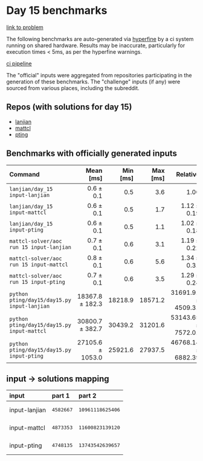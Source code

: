 # Day 15 benchmarks

[link to problem](http://adventofcode.com/2022/day/15)

The following benchmarks are auto-generated via [hyperfine](https://github.com/sharkdp/hyperfine) by a ci system running on shared hardware. Results may be inaccurate, particularly for execution times < 5ms, as per the hyperfine warnings.

[ci pipeline](http://ci.papercode.net:8080/teams/aoc2022/pipelines/aoc-compare-2022)

The "official" inputs were aggregated from repositories participating in the generation of these benchmarks. The "challenge" inputs (if any) were sourced from various places, including the subreddit.

## Repos (with solutions for day 15)


- [lanjian](https://github.com/LanJian/aoc-2022)
- [mattcl](https://github.com/mattcl/aoc2022)
- [pting](https://github.com/pting/aoc2022)

## Benchmarks with officially generated inputs
| Command | Mean [ms] | Min [ms] | Max [ms] | Relative |
|:---|---:|---:|---:|---:|
| `lanjian/day_15 input-lanjian` | 0.6 ± 0.1 | 0.5 | 3.6 | 1.00 |
| `lanjian/day_15 input-mattcl` | 0.6 ± 0.1 | 0.5 | 1.7 | 1.12 ± 0.19 |
| `lanjian/day_15 input-pting` | 0.6 ± 0.1 | 0.5 | 1.1 | 1.02 ± 0.18 |
| `mattcl-solver/aoc run 15 input-lanjian` | 0.7 ± 0.1 | 0.6 | 3.1 | 1.19 ± 0.22 |
| `mattcl-solver/aoc run 15 input-mattcl` | 0.8 ± 0.1 | 0.6 | 5.6 | 1.34 ± 0.31 |
| `mattcl-solver/aoc run 15 input-pting` | 0.7 ± 0.1 | 0.6 | 3.5 | 1.29 ± 0.24 |
| `python pting/day15/day15.py input-lanjian` | 18367.8 ± 182.3 | 18218.9 | 18571.2 | 31691.91 ± 4509.31 |
| `python pting/day15/day15.py input-mattcl` | 30800.7 ± 382.7 | 30439.2 | 31201.6 | 53143.65 ± 7572.01 |
| `python pting/day15/day15.py input-pting` | 27105.6 ± 1053.0 | 25921.6 | 27937.5 | 46768.14 ± 6882.39 |

## input -> solutions mapping
|input|part 1|part 2|
|:---|:---|:---|
|input-lanjian|<pre>4582667</pre>|<pre>10961118625406</pre>|
|input-mattcl|<pre>4873353</pre>|<pre>11600823139120</pre>|
|input-pting|<pre>4748135</pre>|<pre>13743542639657</pre>|
